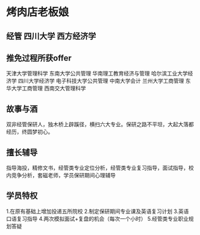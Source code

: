 # 烤肉店老板娘

## 经管 四川大学 西方经济学

## 推免过程所获offer
天津大学管理科学 东南大学公共管理 华南理工教育经济与管理 哈尔滨工业大学经济学 四川大学经济学
电子科技大学公共管理 中南大学会计 兰州大学工商管理  东华大学工商管理 西南交大管理科学

## 故事与酒
双非经管保研人，独木桥上辟蹊径，横扫六大专业。保研之路不平坦，大起大落都经历，终圆梦初心。

## 擅长辅导
指导海投，精修文书，经管类专业定位分析，经管类专业复习指导，面试指导，校内竞争分析，套磁老师，学员保研期间心理辅导

## 学员特权
1.在原有基础上增加投递五所院校
2.制定保研期间专业课及英语复习计划
3.英语口语复习指导
4.两次模拟面试+复盘的机会（每次一个小时）
5.经管类专业职业规划答疑
